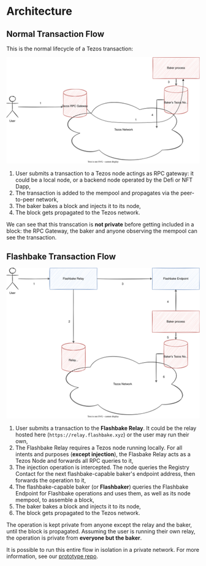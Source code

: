 # Architecture

## Normal Transaction Flow

This is the normal lifecycle of a Tezos transaction:

![Normal Flow](/img/normal_transaction_flow.drawio.svg)

1. User submits a transaction to a Tezos node actings as RPC gateway: it could be a local node, or a backend node operated by the Defi or NFT Dapp,
1. The transaction is added to the mempool and propagates via the peer-to-peer network,
1. The baker bakes a block and injects it to its node,
1. The block gets propagated to the Tezos network.

We can see that this transcation is **not private** before getting included in a block: the RPC Gateway, the baker and anyone observing the mempool can see the transaction.

## Flashbake Transaction Flow

![Flashbake Flow](/img/flashbake_flow.svg)

1. User submits a transaction to the **Flashbake Relay**. It could be the relay hosted here (`https://relay.flashbake.xyz`) or the user may run their own,
1. The Flashbake Relay requires a Tezos node running locally. For all intents and purposes (**except injection**), the Flasbake Relay acts as a Tezos Node and forwards all RPC queries to it,
1. The injection operation is intercepted. The node queries the Registry Contact for the next flashbake-capable baker's endpoint address, then forwards the operation to it,
1. The flashbake-capable baker (or **Flashbaker**) queries the Flashbake Endpoint for Flashbake operations and uses them, as well as its node mempool, to assemble a block,
1. The baker bakes a block and injects it to its node,
1. The block gets propagated to the Tezos network.

The operation is kept private from anyone except the relay and the baker, until the block is propagated. Assuming the user is running their own relay, the operation is private from **everyone but the baker**.

It is possible to run this entire flow in isolation in a private network. For more information, see our [prototype repo](https://github.com/flashbake/prototype).
